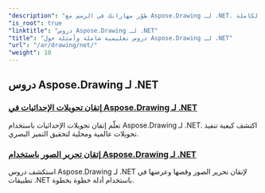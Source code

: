 ```yaml
---
"description": "طوّر مهاراتك في الرسم مع Aspose.Drawing لـ .NET. من تحويلات الإحداثيات الدقيقة إلى النصوص والخطوط الديناميكية، تُطلق دروسنا التعليمية العنان لإمكانات الرسومات الكاملة."
"is_root": true
"linktitle": "دروس Aspose.Drawing لـ .NET"
"title": "دروس تعليمية شاملة وأمثلة حول Aspose.Drawing لـ .NET"
"url": "/ar/drawing/net/"
"weight": 10
---
```


## دروس Aspose.Drawing لـ .NET
### [إتقان تحويلات الإحداثيات في Aspose.Drawing لـ .NET](./transformations/)
تعلّم إتقان تحويلات الإحداثيات باستخدام Aspose.Drawing لـ .NET. اكتشف كيفية تنفيذ تحويلات عالمية ومحلية لتحقيق التميز البصري.
### [إتقان تحرير الصور باستخدام Aspose.Drawing لـ .NET](./master-image-editing/)
استكشف دروس Aspose.Drawing لـ .NET لإتقان تحرير الصور وقصها وعرضها في تطبيقات .NET باستخدام أدلة خطوة بخطوة.